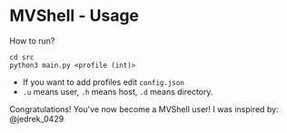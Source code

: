 # MVShell - Usage

How to run?

```
cd src
python3 main.py <profile (int)>
```

- If you want to add profiles edit `config.json`
- `.u` means user, `.h` means host, `.d` means directory.

Congratulations! You've now become a MVShell user!
I was inspired by: @jedrek_0429